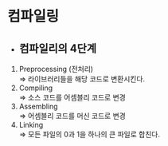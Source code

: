 # 컴파일링

- ## 컴파일리의 4단계

1. Preprocessing (전처리)<br>
   => 라이브러리들을 해당 코드로 변환시킨다.
2. Compiling<br>
   => 소스 코드를 어셈블리 코드로 변경
3. Assembling<br>
   => 어셈블리 코드를 머신 코드로 변경
4. Linking<br>
   => 모든 파일의 0과 1을 하나의 큰 파일로 합친다.
